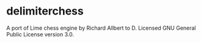 # delimiterchess
A port of Lime chess engine by Richard Allbert to D.
Licensed GNU General Public License version 3.0.
